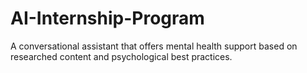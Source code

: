 # AI-Internship-Program
A conversational assistant that offers mental health support based on researched content and psychological best practices.
